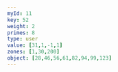 ```yaml
---
myId: 11
key: 52
weight: 2
primes: 8
type: user
value: [31,1,-1,1]
zones: [1,30,200]
object: [28,46,56,61,82,94,99,123]
---
```

